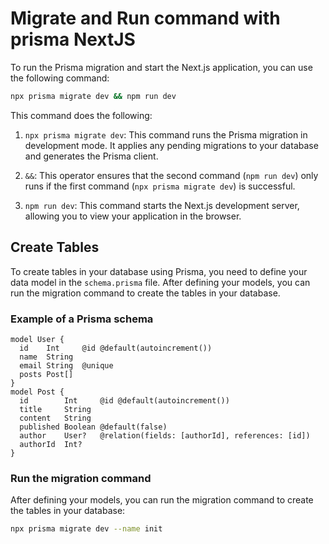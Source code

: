 <!-- Migrate and Run command with prisma NextJS -->

# Migrate and Run command with prisma NextJS

To run the Prisma migration and start the Next.js application, you can use the following command:

```bash
npx prisma migrate dev && npm run dev
```

This command does the following:

1. `npx prisma migrate dev`: This command runs the Prisma migration in development mode. It applies any pending migrations to your database and generates the Prisma client.

2. `&&`: This operator ensures that the second command (`npm run dev`) only runs if the first command (`npx prisma migrate dev`) is successful.

<!-- To create tables  -->

3. `npm run dev`: This command starts the Next.js development server, allowing you to view your application in the browser.

## Create Tables

To create tables in your database using Prisma, you need to define your data model in the `schema.prisma` file. After defining your models, you can run the migration command to create the tables in your database.

### Example of a Prisma schema

```prisma
model User {
  id    Int     @id @default(autoincrement())
  name  String
  email String  @unique
  posts Post[]
}
model Post {
  id        Int     @id @default(autoincrement())
  title     String
  content   String
  published Boolean @default(false)
  author    User?   @relation(fields: [authorId], references: [id])
  authorId  Int?
}
```

### Run the migration command

After defining your models, you can run the migration command to create the tables in your database:

```bash
npx prisma migrate dev --name init
```
